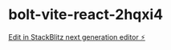 # bolt-vite-react-2hqxi4

[Edit in StackBlitz next generation editor ⚡️](https://stackblitz.com/~/github.com/roelsgaard/bolt-vite-react-2hqxi4)